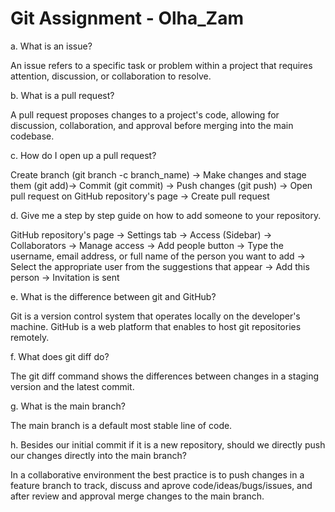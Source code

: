 # Git Assignment - Olha_Zam

a. What is an issue?

An issue refers to a specific task or problem within a project that requires attention, discussion, or collaboration to resolve.


b. What is a pull request?

A pull request proposes changes to a project's code, allowing for discussion, collaboration, and approval before merging into the main codebase.


c. How do I open up a pull request?

Create branch (git branch -c branch_name) -> Make changes and stage them (git add)-> Commit (git commit) -> Push changes (git push) -> Open pull request on GitHub repository's page -> Create pull request


d. Give me a step by step guide on how to add someone to your repository.

GitHub repository's page -> Settings tab -> Access (Sidebar) -> Collaborators -> Manage access -> Add people button -> Type the username, email address, or full name of the person you want to add -> Select the appropriate user from the suggestions that appear -> Add this person -> Invitation is sent


e. What is the difference between git and GitHub?

Git is a version control system that operates locally on the developer's machine. GitHub is a web platform that enables to host git repositories remotely. 


f. What does git diff do?

The git diff command shows the differences between changes in a staging version and the latest commit.


g. What is the main branch?

The main branch is a default most stable line of code.


h. Besides our initial commit if it is a new repository, should we directly push our changes directly into the main branch?

In a collaborative environment the best practice is to push changes in a feature branch to track, discuss and aprove code/ideas/bugs/issues, and after review and approval merge changes to the main branch.